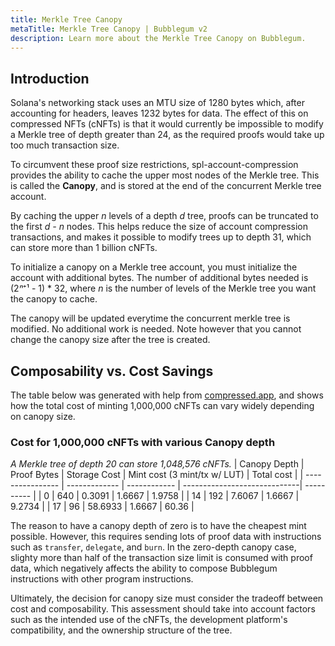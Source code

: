 ```yaml
---
title: Merkle Tree Canopy
metaTitle: Merkle Tree Canopy | Bubblegum v2
description: Learn more about the Merkle Tree Canopy on Bubblegum.
---
```


## Introduction

Solana's networking stack uses an MTU size of 1280 bytes which, after accounting for headers, leaves 1232 bytes for data.  The effect of this on compressed NFTs (cNFTs) is that it would currently be impossible to modify a Merkle tree of depth greater than 24, as the required proofs would take up too much transaction size.

To circumvent these proof size restrictions, spl-account-compression provides the ability to cache the upper most nodes of the Merkle tree. This is called the **Canopy**, and is stored at the end of the concurrent Merkle tree account.

By caching the upper *n* levels of a depth *d* tree, proofs can be truncated to the first *d - n* nodes. This helps reduce the size of account compression transactions, and makes it possible to modify trees up to depth 31, which can store more than 1 billion cNFTs.

To initialize a canopy on a Merkle tree account, you must initialize the account with additional bytes. The number of additional bytes needed is (2*ⁿ*⁺¹ - 1) * 32, where *n* is the number of levels of the Merkle tree you want the canopy to cache.

The canopy will be updated everytime the concurrent merkle tree is modified.  No additional work is needed.  Note however that you cannot change the canopy size after the tree is created.

## Composability vs. Cost Savings

The table below was generated with help from [compressed.app](https://compressed.app/), and shows how the total cost of minting 1,000,000 cNFTs can vary widely depending on canopy size.

### Cost for 1,000,000 cNFTs with various Canopy depth
*A Merkle tree of depth 20 can store 1,048,576 cNFTs.*
| Canopy Depth     | Proof Bytes   | Storage Cost | Mint cost (3 mint/tx w/ LUT) | Total cost |
| ---------------- | ------------- | ------------ | -----------------------------| ---------- |
| 0                | 640           | 0.3091       | 1.6667                       | 1.9758     |
| 14               | 192           | 7.6067       | 1.6667                       | 9.2734     |
| 17               | 96            | 58.6933      | 1.6667                       | 60.36      |

The reason to have a canopy depth of zero is to have the cheapest mint possible.  However, this requires sending lots of proof data with instructions such as `transfer`, `delegate`, and `burn`.  In the zero-depth canopy case, slighty more than half of the transaction size limit is consumed with proof data, which negatively affects the ability to compose Bubblegum instructions with other program instructions.

Ultimately, the decision for canopy size must consider the tradeoff between cost and composability.  This assessment should take into account factors such as the intended use of the cNFTs, the development platform's compatibility, and the ownership structure of the tree.